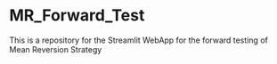 # MR_Forward_Test
This is a repository for the Streamlit WebApp for the forward testing of Mean Reversion Strategy
